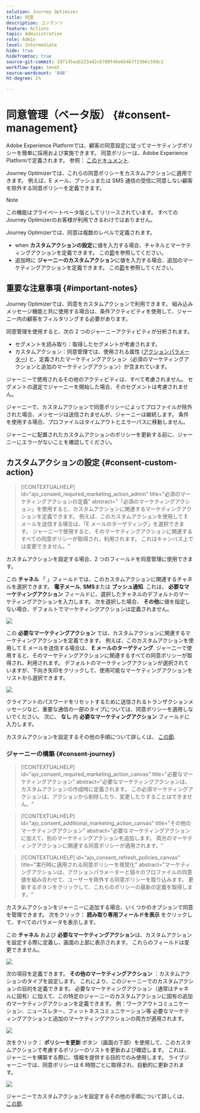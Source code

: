 ```yaml
---
solution: Journey Optimizer
title: 同意
description: コンテンツ
feature: Actions
topic: Administration
role: Admin
level: Intermediate
hide: true
hidefromtoc: true
source-git-commit: 107145aab223ad2c6789f46e6b467f2366c59dc2
workflow-type: tm+mt
source-wordcount: '848'
ht-degree: 2%

---
```


# 同意管理（ベータ版） {#consent-management}

Adobe Experience Platformでは、顧客の同意設定に従ってマーケティングポリシーを簡単に採用および実施できます。 同意ポリシーは、Adobe Experience Platformで定義されます。 参照： [このドキュメント](https://experienceleague.adobe.com/docs/experience-platform/data-governance/policies/user-guide.html?lang=en#consent-policy).

Journey Optimizerでは、これらの同意ポリシーをカスタムアクションに適用できます。 例えば、E メール、プッシュまたは SMS 通信の受信に同意しない顧客を除外する同意ポリシーを定義できます。

>[!NOTE]
>
>この機能はプライベートベータ版としてリリースされています。 すべてのJourney Optimizerのお客様が利用できるわけではありません。

Journey Optimizerでは、同意は複数のレベルで定義されます。

* when **カスタムアクションの設定**&#x200B;に値を入力する場合、チャネルとマーケティングアクションを定義できます。 この[節](../action/consent.md#consent-custom-action)を参照してください。
* 追加時に **ジャーニーのカスタムアクション**&#x200B;に値を入力する場合、追加のマーケティングアクションを定義できます。 この[節](../action/consent.md#consent-journey)を参照してください。

## 重要な注意事項 {#important-notes}

Journey Optimizerでは、同意をカスタムアクションで利用できます。 組み込みメッセージ機能と共に使用する場合は、条件アクティビティを使用して、ジャーニー内の顧客をフィルタリングする必要があります。

同意管理を使用すると、次の 2 つのジャーニーアクティビティが分析されます。

* セグメントを読み取り：取得したセグメントが考慮されます。
* カスタムアクション：同意管理では、使用される属性 ([アクションパラメーター](../action/about-custom-action-configuration.md#define-the-message-parameters)) と、定義されたマーケティングアクション（必須のマーケティングアクションと追加のマーケティングアクション）が含まれています。

ジャーニーで使用されるその他のアクティビティは、すべて考慮されません。 セグメントの選定でジャーニーを開始した場合、そのセグメントは考慮されません。

ジャーニーで、カスタムアクションで同意ポリシーによってプロファイルが除外された場合、メッセージは送信されませんが、ジャーニーは継続します。 条件を使用する場合、プロファイルはタイムアウトとエラーパスに移動しません。

ジャーニーに配置されたカスタムアクションのポリシーを更新する前に、ジャーニーにエラーがないことを確認してください。

<!--
There are two types of latency regarding the use of consent policies:

* **User latency**: the delay from the time a profile changes a consent settings to the moment it is applied in Experience Platform. This can take up to 48h. 
* **Consent policy latency**: the delay from the time a consent policy is created or updated to the moment it is applied. This can take up to 6 hours
-->

## カスタムアクションの設定 {#consent-custom-action}

>[!CONTEXTUALHELP]
>id="ajo_consent_required_marketing_action_admin"
>title="必須のマーケティングアクションの定義"
>abstract="「必須のマーケティングアクション」を使用すると、カスタムアクションに関連するマーケティングアクションを定義できます。 例えば、このカスタムアクションを使用して E メールを送信する場合は、「E メールのターゲティング」を選択できます。 ジャーニーで使用すると、そのマーケティングアクションに関連するすべての同意ポリシーが取得され、利用されます。 これはキャンバス上では変更できません。"

カスタムアクションを設定する場合、2 つのフィールドを同意管理に使用できます。

この **チャネル** 「 」フィールドでは、このカスタムアクションに関連するチャネルを選択できます。 **電子メール**, **SMS**&#x200B;または **プッシュ通知**. これは、 **必要なマーケティングアクション** フィールドに、選択したチャネルのデフォルトのマーケティングアクションを入力します。 次を選択した場合、 **その他**&#x200B;に値を指定しない場合、デフォルトでマーケティングアクションは定義されません。

![](assets/consent1.png)

この **必要なマーケティングアクション** では、カスタムアクションに関連するマーケティングアクションを定義できます。 例えば、このカスタムアクションを使用して E メールを送信する場合は、 **E メールのターゲティング**. ジャーニーで使用すると、そのマーケティングアクションに関連するすべての同意ポリシーが取得され、利用されます。 デフォルトのマーケティングアクションが選択されていますが、下向き矢印をクリックして、使用可能なマーケティングアクションをリストから選択できます。

![](assets/consent2.png)

クライアントのパスワードをリセットするために送信されるトランザクションメッセージなど、重要な通信の一部のタイプについては、同意ポリシーを適用しないでください。 次に、 **なし** 内 **必要なマーケティングアクション** フィールドに入力します。

カスタムアクションを設定するその他の手順について詳しくは、 [この節](../action/about-custom-action-configuration.md#consent-management).

### ジャーニーの構築 {#consent-journey}

>[!CONTEXTUALHELP]
>id="ajo_consent_required_marketing_action_canvas"
>title="必要なマーケティングアクション"
>abstract="必要なマーケティングアクションは、カスタムアクションの作成時に定義されます。 この必須マーケティングアクションは、アクションから削除したり、変更したりすることはできません。"

>[!CONTEXTUALHELP]
>id="ajo_consent_additional_marketing_action_canvas"
>title="その他のマーケティングアクション"
>abstract="必要なマーケティングアクションに加えて、別のマーケティングアクションを追加します。 両方のマーケティングアクションに関連する同意ポリシーが適用されます。"

>[!CONTEXTUALHELP]
>id="ajo_consent_refresh_policies_canvas"
>title="実行時に適用される同意ポリシーを視覚化"
>abstract="マーケティングアクションは、アクションパラメーターと個々のプロファイルの同意値を組み合わせて、ユーザーを除外する同意ポリシーを取り込みます。 更新するボタンをクリックして、これらのポリシーの最新の定義を取得します。"

カスタムアクションをジャーニーに追加する場合、いくつかのオプションで同意を管理できます。 次をクリック： **読み取り専用フィールドを表示** をクリックして、すべてのパラメータを表示します。

この **チャネル** および **必要なマーケティングアクション**&#x200B;は、カスタムアクションを設定する際に定義し、画面の上部に表示されます。 これらのフィールドは変更できません。

![](assets/consent4.png)

次の項目を定義できます。 **その他のマーケティングアクション** ：カスタムアクションのタイプを設定します。 これにより、このジャーニーでのカスタムアクションの目的を定義できます。 必要なマーケティングアクション（通常はチャネルに固有）に加えて、この特定のジャーニーのカスタムアクションに固有の追加のマーケティングアクションを定義できます。 例：ワークアウトコミュニケーション、ニュースレター、フィットネスコミュニケーション等 必要なマーケティングアクションと追加のマーケティングアクションの両方が適用されます。

![](assets/consent3.png)

次をクリック： **ポリシーを更新** ボタン（画面の下部）を使用して、このカスタムアクションで考慮するポリシーのリストを更新および確認します。 これは、ジャーニーを構築する際に、情報を提供する目的でのみ使用します。 ライブジャーニーでは、同意ポリシーは 6 時間ごとに取得され、自動的に更新されます。

![](assets/consent5.png)

<!--
The following data is taken into account for consent:

* marketing actions and additional marketing actions defined in the custom action
* action parameters defined in the custom action, see this [section](../action/about-custom-action-configuration.md#define-the-message-parameters) 
* attributes used as criteria in a segment when the journey starts with a Read segment, see this [section](../building-journeys/read-segment.md) 

>[!NOTE]
>
>Please note that there can be a latency when updating the list of policies applied, refer to this [this section](../action/consent.md#important-notes).
-->

ジャーニーでカスタムアクションを設定するその他の手順について詳しくは、 [この節](../building-journeys/using-custom-actions.md).
